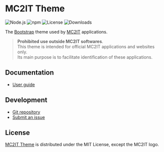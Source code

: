 # MC2IT Theme
![Node.js](https://badgen.net/npm/node/@mc2it/theme) ![npm](https://badgen.net/npm/v/@mc2it/theme) ![License](https://badgen.net/npm/license/@mc2it/theme) ![Downloads](https://badgen.net/npm/dt/@mc2it/theme)

The [Bootstrap](https://getbootstrap.com) theme used by [MC2IT](https://www.mc2it.com) applications.

> **Prohibited use outside MC2IT softwares**.  
> This theme is intended for official MC2IT applications and websites only.  
> Its main purpose is to facilitate identification of these applications.

## Documentation
- [User guide](https://github.com/mc2it/theme/wiki)

## Development
- [Git repository](https://github.com/mc2it/theme)
- [Submit an issue](https://github.com/mc2it/theme/issues)

## License
[MC2IT Theme](https://github.com/mc2it/theme) is distributed under the MIT License, except the MC2IT logo.
